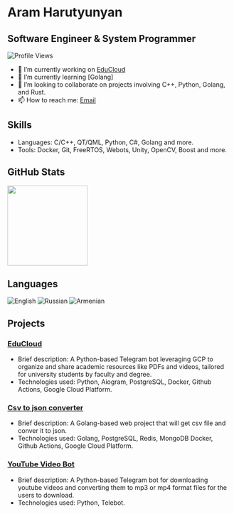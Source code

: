 # Aram Harutyunyan
## Software Engineer & System Programmer

![Profile Views](https://visitor-badge.glitch.me/badge?page_id=yourUsername.yourRepoId)

- 🔭 I’m currently working on [EduCloud](https://github.com/funkvay-star/EduCloud)
- 🌱 I’m currently learning [Golang]
- 👯 I’m looking to collaborate on projects involving C++, Python, Golang, and Rust.
- 📫 How to reach me: [Email](mailto:aram.harutyunyan.dec@gmail.com)

## Skills
- Languages: C/C++, QT/QML, Python, C#, Golang and more.
- Tools: Docker, Git, FreeRTOS, Webots, Unity, OpenCV, Boost and more.

## GitHub Stats
<img height="180em" src="https://github-readme-stats.vercel.app/api?username=funkvay-star&show_icons=true&hide_border=true&count_private=true&include_all_commits=true&show_owner=true" />

## Languages
![English](https://img.shields.io/badge/English-Proficient-blue)
![Russian](https://img.shields.io/badge/Russian-Native-brightgreen)
![Armenian](https://img.shields.io/badge/Armenian-Native-brightgreen)

## Projects
### [EduCloud](https://github.com/funkvay-star/EduCloud)
- Brief description: A Python-based Telegram bot leveraging GCP to organize and share academic resources like PDFs and videos, tailored for university students by faculty and degree.
- Technologies used: Python, Aiogram, PostgreSQL, Docker, Github Actions, Google Cloud Platform.

### [Csv to json converter](https://github.com/funkvay-star/Csv_json_converter)
- Brief description: A Golang-based web project that will get csv file and conver it to json.
- Technologies used: Golang, PostgreSQL, Redis, MongoDB Docker, Github Actions, Google Cloud Platform.

### [YouTube Video Bot](https://github.com/funkvay-star/YouTubeVideoBot)
- Brief description: A Python-based Telegram bot for downloading youtube videos and converting them to mp3 or mp4 format files for the users to download.
- Technologies used: Python, Telebot.

